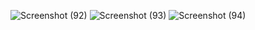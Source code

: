 ![Screenshot (92)](https://user-images.githubusercontent.com/83157814/229821606-d2986bcc-1928-4f45-a48c-6d50f6d1d7cd.png)
![Screenshot (93)](https://user-images.githubusercontent.com/83157814/229821628-ad3b2e7e-3fc3-4489-a09b-dc273676ee23.png)
![Screenshot (94)](https://user-images.githubusercontent.com/83157814/229821660-8c20f918-d014-46ad-aa82-51a0830d33dd.png)

